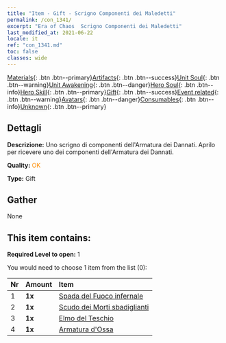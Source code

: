 ```yaml
---
title: "Item - Gift - Scrigno Componenti dei Maledetti"
permalink: /con_1341/
excerpt: "Era of Chaos  Scrigno Componenti dei Maledetti"
last_modified_at: 2021-06-22
locale: it
ref: "con_1341.md"
toc: false
classes: wide
---
```

 [Materials](/ItemsIT/){: .btn .btn--primary}[Artifacts](/ItemsIT/Artifacts/){: .btn .btn--success}[Unit Soul](/ItemsIT/UnitSoul/){: .btn .btn--warning}[Unit Awakening](/ItemsIT/UnitAwakening/){: .btn .btn--danger}[Hero Soul](/ItemsIT/HeroSoul/){: .btn .btn--info}[Hero Skill](/ItemsIT/HeroSkill/){: .btn .btn--primary}[Gift](/ItemsIT/Gift/){: .btn .btn--success}[Event related](/ItemsIT/Events/){: .btn .btn--warning}[Avatars](/ItemsIT/Avatars/){: .btn .btn--danger}[Consumables](/ItemsIT/Consumables/){: .btn .btn--info}[Unknown](/ItemsIT/Unknown/){: .btn .btn--primary}

## Dettagli
 **Descrizione:** Uno scrigno di componenti dell'Armatura dei Dannati. Aprilo per ricevere uno dei componenti dell'Armatura dei Dannati.

 **Quality:** <span style="color: #FF8C00">OK</span>

 **Type:** Gift

## Gather

  None

## This item contains:

 **Required Level to open:** 1

 You would need to choose 1 item from the list (0):

  | Nr | Amount |     Item    |
  |:---|:-------|:------------|
  | 1 |  **1x** | [Spada del Fuoco infernale](/ItemsIT/art_121/) |  | 
  | 2 |  **1x** | [Scudo dei Morti sbadiglianti](/ItemsIT/art_122/) |  | 
  | 3 |  **1x** | [Elmo del Teschio](/ItemsIT/art_123/) |  | 
  | 4 |  **1x** | [Armatura d'Ossa](/ItemsIT/art_124/) |  | 
